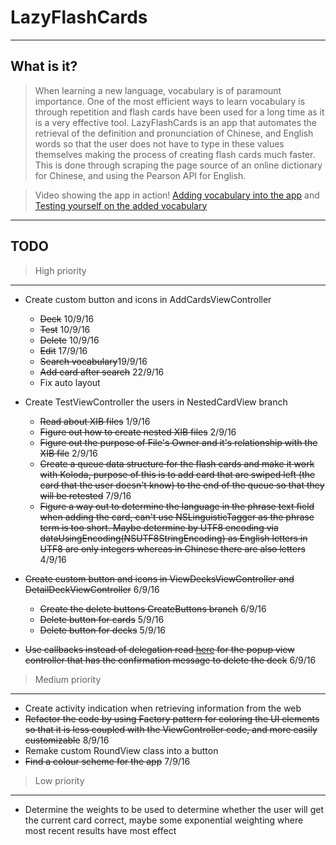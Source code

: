 # LazyFlashCards

----
## What is it?


> When learning a new language, vocabulary is of paramount importance. One of the most efficient ways to learn vocabulary is through repetition and flash cards have been used for a long time as it is a very effective tool. LazyFlashCards is an app that automates the retrieval of the definition and pronunciation of Chinese, and English words so that the user does not have to type in these values themselves making the process of creating flash cards much faster. This is done through scraping the page source of an online dictionary for Chinese, and using the Pearson API for English.

> Video showing the app in action! [Adding vocabulary into the app](https://youtu.be/HKRYVzx_Mko) and [Testing yourself on the added vocabulary](https://youtu.be/_NjgEyqw7gY)

---

## TODO

> High priority
---

* Create custom button and icons in AddCardsViewController
  * ~~Deck~~ 10/9/16 
  * ~~Test~~ 10/9/16
  * ~~Delete~~ 10/9/16
  * ~~Edit~~ 17/9/16 
  * ~~Search vocabulary~~19/9/16
  * ~~Add card after search~~ 22/9/16
  * Fix auto layout


* Create TestViewController the users in NestedCardView branch
  * ~~Read about XIB files~~ 1/9/16
  * ~~Figure out how to create nested XIB files~~ 2/9/16
  * ~~Figure out the purpose of File's Owner and it's relationship with the XIB file~~ 2/9/16
  * ~~Create a queue data structure for the flash cards and make it work with Koloda, purpose of this is to add card that are swiped left (the card that the user doesn't know) to the end of the queue so that they will be retested~~ 7/9/16
  * ~~Figure a way out to determine the language in the phrase text field when adding the card, can't use NSLinguisticTagger as the phrase term is too short. Maybe determine by UTF8 encoding via dataUsingEncoding(NSUTF8StringEncoding) as English letters in UTF8 are only integers whereas in Chinese there are also letters~~ 4/9/16

* ~~Create custom button and icons in ViewDecksViewController and DetailDeckViewController~~ 6/9/16
  * ~~Create the delete buttons CreateButtons branch~~ 6/9/16
  * ~~Delete button for cards~~ 5/9/16
  * ~~Delete button for decks~~ 5/9/16
* ~~Use callbacks instead of delegation read [here](https://medium.cobeisfresh.com/why-you-shouldn-t-use-delegates-in-swift-7ef808a7f16b#.wn71g2472) for the popup view controller that has the confirmation message to delete the deck~~ 6/9/16


> Medium priority
---

* Create activity indication when retrieving information from the web
* ~~Refactor the code by using Factory pattern for coloring the UI elements so that it is less coupled with the ViewController code, and more easily customizable~~ 8/9/16
* Remake custom RoundView class into a button  
* ~~Find a colour scheme for the app~~ 7/9/16

> Low priority
---

* Determine the weights to be used to determine whether the user will get the current card correct, maybe some exponential weighting where most recent results have most effect 
   

   

